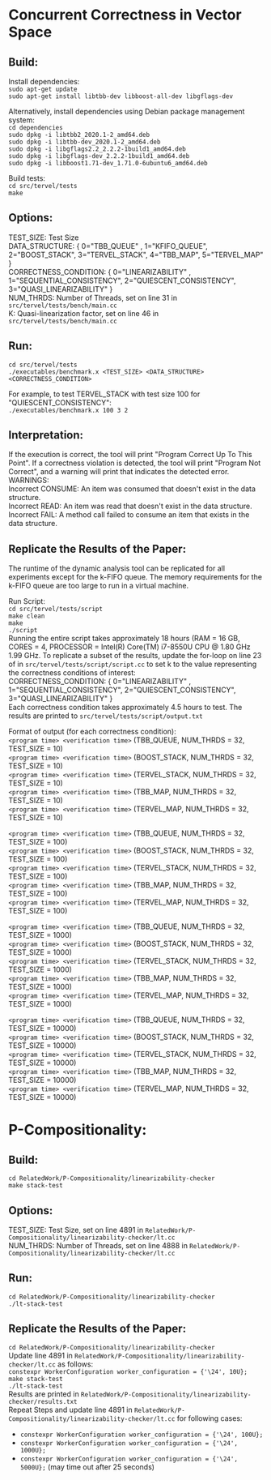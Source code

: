 # Concurrent Correctness in Vector Space
## Build:
Install dependencies: <br />
`sudo apt-get update` <br />
`sudo apt-get install libtbb-dev libboost-all-dev libgflags-dev` <br />

Alternatively, install dependencies using Debian package management system: <br />
`cd dependencies` <br />
`sudo dpkg -i libtbb2_2020.1-2_amd64.deb` <br />
`sudo dpkg -i libtbb-dev_2020.1-2_amd64.deb` <br />
`sudo dpkg -i libgflags2.2_2.2.2-1build1_amd64.deb` <br />
`sudo dpkg -i libgflags-dev_2.2.2-1build1_amd64.deb` <br />
`sudo dpkg -i libboost1.71-dev_1.71.0-6ubuntu6_amd64.deb` <br />

Build tests: <br />
`cd src/tervel/tests` <br />
`make` <br />

## Options:
TEST_SIZE: Test Size <br />
DATA_STRUCTURE: { 0="TBB\_QUEUE" , 1="KFIFO\_QUEUE", 2="BOOST\_STACK", 3="TERVEL\_STACK", 4="TBB\_MAP", 5="TERVEL\_MAP" } <br />
CORRECTNESS_CONDITION: { 0="LINEARIZABILITY" , 1="SEQUENTIAL\_CONSISTENCY", 2="QUIESCENT\_CONSISTENCY", 3="QUASI\_LINEARIZABILITY" } <br />
NUM_THRDS: Number of Threads, set on line 31 in `src/tervel/tests/bench/main.cc` <br />
K: Quasi-linearization factor, set on line 46 in `src/tervel/tests/bench/main.cc` <br />

## Run:
`cd src/tervel/tests` <br />
`./executables/benchmark.x <TEST_SIZE> <DATA_STRUCTURE> <CORRECTNESS_CONDITION>` 

For example, to test TERVEL\_STACK with test size 100 for "QUIESCENT\_CONSISTENCY": <br />
`./executables/benchmark.x 100 3 2`

## Interpretation:
If the execution is correct, the tool will print "Program Correct Up To This Point". If a correctness violation is detected, the tool will print "Program Not Correct", and a warning will print that indicates the detected error. <br />
WARNINGS: <br />
Incorrect CONSUME: An item was consumed that doesn't exist in the data structure. <br />
Incorrect READ: An item was read that doesn't exist in the data structure. <br />
Incorrect FAIL: A method call failed to consume an item that exists in the data structure. <br />

## Replicate the Results of the Paper:
The runtime of the dynamic analysis tool can be replicated for all experiments except for the k-FIFO queue. The memory requirements for the k-FIFO queue are too large to run in a virtual machine.

Run Script: <br />
`cd src/tervel/tests/script` <br />
`make clean` <br />
`make` <br />
`./script` <br />
Running the entire script takes approximately 18 hours (RAM = 16 GB, CORES = 4, PROCESSOR = Intel(R) Core(TM) i7-8550U CPU @ 1.80 GHz  1.99 GHz. To replicate a subset of the results, update the for-loop on line 23 of in `src/tervel/tests/script/script.cc` to set k to the value representing the correctness conditions of interest: <br />
CORRECTNESS_CONDITION: { 0="LINEARIZABILITY" , 1="SEQUENTIAL\_CONSISTENCY", 2="QUIESCENT\_CONSISTENCY", 3="QUASI\_LINEARIZABILITY" } <br />
Each correctness condition takes approximately 4.5 hours to test. The results are printed to `src/tervel/tests/script/output.txt` <br />

Format of output (for each correctness condition): <br />
`<program time> <verification time>` (TBB\_QUEUE, NUM\_THRDS = 32, TEST\_SIZE = 10) <br />
`<program time> <verification time>` (BOOST\_STACK, NUM\_THRDS = 32, TEST\_SIZE = 10) <br />
`<program time> <verification time>` (TERVEL\_STACK, NUM\_THRDS = 32, TEST\_SIZE = 10) <br />
`<program time> <verification time>` (TBB\_MAP, NUM\_THRDS = 32, TEST\_SIZE = 10) <br />
`<program time> <verification time>` (TERVEL\_MAP, NUM\_THRDS = 32, TEST\_SIZE = 10) <br />

`<program time> <verification time>` (TBB\_QUEUE, NUM\_THRDS = 32, TEST\_SIZE = 100) <br />
`<program time> <verification time>` (BOOST\_STACK, NUM\_THRDS = 32, TEST\_SIZE = 100) <br />
`<program time> <verification time>` (TERVEL\_STACK, NUM\_THRDS = 32, TEST\_SIZE = 100) <br />
`<program time> <verification time>` (TBB\_MAP, NUM\_THRDS = 32, TEST\_SIZE = 100) <br />
`<program time> <verification time>` (TERVEL\_MAP, NUM\_THRDS = 32, TEST\_SIZE = 100) <br />

`<program time> <verification time>` (TBB\_QUEUE, NUM\_THRDS = 32, TEST\_SIZE = 1000) <br />
`<program time> <verification time>` (BOOST\_STACK, NUM\_THRDS = 32, TEST\_SIZE = 1000) <br />
`<program time> <verification time>` (TERVEL\_STACK, NUM\_THRDS = 32, TEST\_SIZE = 1000) <br />
`<program time> <verification time>` (TBB\_MAP, NUM\_THRDS = 32, TEST\_SIZE = 1000) <br />
`<program time> <verification time>` (TERVEL\_MAP, NUM\_THRDS = 32, TEST\_SIZE = 1000) <br />

`<program time> <verification time>` (TBB\_QUEUE, NUM\_THRDS = 32, TEST\_SIZE = 10000) <br />
`<program time> <verification time>` (BOOST\_STACK, NUM\_THRDS = 32, TEST\_SIZE = 10000) <br />
`<program time> <verification time>` (TERVEL\_STACK, NUM\_THRDS = 32, TEST\_SIZE = 10000) <br />
`<program time> <verification time>` (TBB\_MAP, NUM\_THRDS = 32, TEST\_SIZE = 10000) <br />
`<program time> <verification time>` (TERVEL\_MAP, NUM\_THRDS = 32, TEST\_SIZE = 10000) <br />

# P-Compositionality:
## Build:
`cd RelatedWork/P-Compositionality/linearizability-checker` <br />
`make stack-test` <br />

## Options:
TEST_SIZE: Test Size, set on line 4891 in `RelatedWork/P-Compositionality/linearizability-checker/lt.cc` <br />
NUM_THRDS: Number of Threads, set on line 4888 in `RelatedWork/P-Compositionality/linearizability-checker/lt.cc` <br />

## Run:
`cd RelatedWork/P-Compositionality/linearizability-checker` <br />
`./lt-stack-test` <br />

## Replicate the Results of the Paper:
`cd RelatedWork/P-Compositionality/linearizability-checker` <br />
Update line 4891 in `RelatedWork/P-Compositionality/linearizability-checker/lt.cc` as follows: <br />
`constexpr WorkerConfiguration worker_configuration = {'\24', 10U};` <br />
`make stack-test` <br />
`./lt-stack-test` <br />
Results are printed in `RelatedWork/P-Compositionality/linearizability-checker/results.txt` <br />
Repeat Steps and update line 4891 in `RelatedWork/P-Compositionality/linearizability-checker/lt.cc` for following cases: <br />
* `constexpr WorkerConfiguration worker_configuration = {'\24', 100U};` <br />
* `constexpr WorkerConfiguration worker_configuration = {'\24', 1000U};` <br />
* `constexpr WorkerConfiguration worker_configuration = {'\24', 5000U};` (may time out after 25 seconds) <br />

